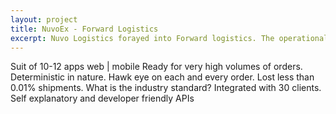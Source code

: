 ```yaml
---
layout: project
title: NuvoEx - Forward Logistics
excerpt: Nuvo Logistics forayed into Forward logistics. The operational processes and the corresponding conceptualisation of technical system.
---
```

Suit of 10-12 apps web | mobile
Ready for very high volumes of orders.
Deterministic in nature.
Hawk eye on each and every order.
Lost less than 0.01% shipments. What is the industry standard?
Integrated with 30 clients.
Self explanatory and developer friendly APIs